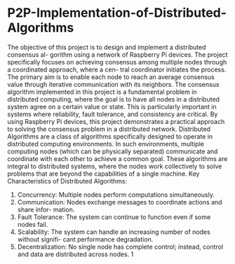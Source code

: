 # P2P-Implementation-of-Distributed-Algorithms
The objective of this project is to design and implement a distributed consensus al-
gorithm using a network of Raspberry Pi devices. The project specifically focuses on
achieving consensus among multiple nodes through a coordinated approach, where a cen-
tral coordinator initiates the process. The primary aim is to enable each node to reach
an average consensus value through iterative communication with its neighbors.
The consensus algorithm implemented in this project is a fundamental problem in
distributed computing, where the goal is to have all nodes in a distributed system agree
on a certain value or state. This is particularly important in systems where reliability,
fault tolerance, and consistency are critical. By using Raspberry Pi devices, this project
demonstrates a practical approach to solving the consensus problem in a distributed
network.
Distributed Algorithms are a class of algorithms specifically designed to operate in
distributed computing environments. In such environments, multiple computing nodes
(which can be physically separated) communicate and coordinate with each other to
achieve a common goal. These algorithms are integral to distributed systems, where the
nodes work collectively to solve problems that are beyond the capabilities of a single
machine.
Key Characteristics of Distributed Algorithms:
1. Concurrency: Multiple nodes perform computations simultaneously.
2. Communication: Nodes exchange messages to coordinate actions and share infor-
mation.
3. Fault Tolerance: The system can continue to function even if some nodes fail.
4. Scalability: The system can handle an increasing number of nodes without signifi-
cant performance degradation.
5. Decentralization: No single node has complete control; instead, control and data
are distributed across nodes.
1
